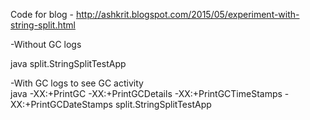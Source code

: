 Code for blog - http://ashkrit.blogspot.com/2015/05/experiment-with-string-split.html

-Without GC logs <BR>

java split.StringSplitTestApp

-With GC logs to see GC activity <BR>
java  -XX:+PrintGC -XX:+PrintGCDetails -XX:+PrintGCTimeStamps -XX:+PrintGCDateStamps split.StringSplitTestApp
